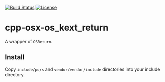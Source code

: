 [![Build Status](https://github.com/pqrs-org/cpp-osx-os_kext_return/workflows/CI/badge.svg)](https://github.com/pqrs-org/cpp-osx-os_kext_return/actions)
[![License](https://img.shields.io/badge/license-Boost%20Software%20License-blue.svg)](https://github.com/pqrs-org/cpp-osx-os_kext_return/blob/main/LICENSE.md)

# cpp-osx-os_kext_return

A wrapper of `OSReturn`.

## Install

Copy `include/pqrs` and `vendor/vendor/include` directories into your include directory.
